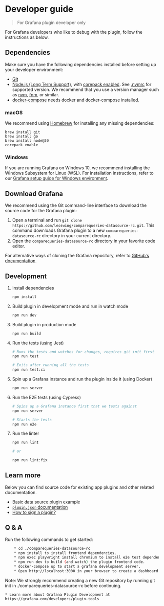 # Developer guide

> For Grafana plugin developer only

For Grafana developers who like to debug with the plugin, follow the instructions as below.

## Dependencies

Make sure you have the following dependencies installed before setting up your developer environment:

- [Git](https://git-scm.com/)
- [Node.js (Long Term Support)](https://nodejs.org), with [corepack enabled](https://nodejs.org/api/corepack.html#enabling-the-feature). See [.nvmrc](../.nvmrc) for supported version. We recommend that you use a version manager such as [nvm](https://github.com/nvm-sh/nvm), [fnm](https://github.com/Schniz/fnm), or similar.
- [docker-compose](https://github.com/docker/compose) needs docker and docker-compose installed.

### macOS

We recommend using [Homebrew](https://brew.sh/) for installing any missing dependencies:

```
brew install git
brew install go
brew install node@20
corepack enable
```

### Windows

If you are running Grafana on Windows 10, we recommend installing the Windows Subsystem for Linux (WSL). For installation instructions, refer to our [Grafana setup guide for Windows environment](https://grafana.com/blog/2021/03/03/how-to-set-up-a-grafana-development-environment-on-a-windows-pc-using-wsl/).


## Download Grafana

We recommend using the Git command-line interface to download the source code for the Grafana plugin:

1. Open a terminal and run `git clone https://github.com/leoswing/comparequeries-datasource-rc.git`. This command downloads Grafana plugin to a new `comparequeries-datasource-rc` directory in your current directory.
1. Open the `comparequeries-datasource-rc` directory in your favorite code editor.

For alternative ways of cloning the Grafana repository, refer to [GitHub's documentation](https://docs.github.com/en/github/creating-cloning-and-archiving-repositories/cloning-a-repository).


## Development

1. Install dependencies

   ```bash
   npm install
   ```

2. Build plugin in development mode and run in watch mode

   ```bash
   npm run dev
   ```

3. Build plugin in production mode

   ```bash
   npm run build
   ```

4. Run the tests (using Jest)

   ```bash
   # Runs the tests and watches for changes, requires git init first
   npm run test

   # Exits after running all the tests
   npm run test:ci
   ```

5. Spin up a Grafana instance and run the plugin inside it (using Docker)

   ```bash
   npm run server
   ```

6. Run the E2E tests (using Cypress)

   ```bash
   # Spins up a Grafana instance first that we tests against
   npm run server

   # Starts the tests
   npm run e2e
   ```

7. Run the linter

   ```bash
   npm run lint

   # or

   npm run lint:fix
   ```


## Learn more

Below you can find source code for existing app plugins and other related documentation.

- [Basic data source plugin example](https://github.com/grafana/grafana-plugin-examples/tree/master/examples/datasource-basic#readme)
- [`plugin.json` documentation](https://grafana.com/developers/plugin-tools/reference/plugin-json)
- [How to sign a plugin?](https://grafana.com/developers/plugin-tools/publish-a-plugin/sign-a-plugin)


## Q & A

Run the following commands to get started:

```bash
    * cd ./comparequeries-datasource-rc
    * npm install to install frontend dependencies.
    * npm exec playwright install chromium to install e2e test dependencies.
    * npm run dev to build (and watch) the plugin frontend code.
    * docker-compose up to start a grafana development server.
    * Open http://localhost:3000 in your browser to create a dashboard to begin developing your plugin.
```

Note: We strongly recommend creating a new Git repository by running git init in ./comparequeries-datasource-rc before continuing.

    * Learn more about Grafana Plugin Development at https://grafana.com/developers/plugin-tools
